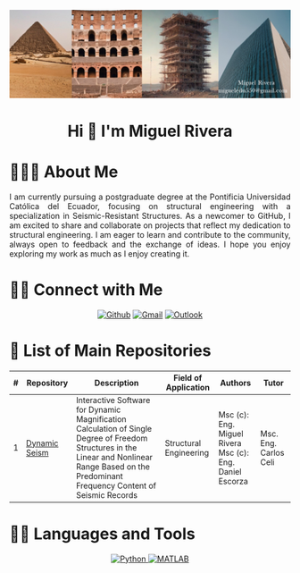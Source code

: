 ![Miguel Banner](https://github.com/MiguelRivera94/MiguelRivera94/blob/main/Collage.jpg)
<h1 align="center">Hi 👋 I'm Miguel Rivera</h1>
</p>

# 👨🏻‍💻 About Me

<p align="justify">
  I am currently pursuing a postgraduate degree at the Pontificia Universidad Católica del Ecuador, focusing on structural engineering with a specialization in Seismic-Resistant Structures. As a newcomer to GitHub, I am excited to share and collaborate on projects that reflect my dedication to structural engineering. I am eager to learn and contribute to the community, always open to feedback and the exchange of ideas. I hope you enjoy exploring my work as much as I enjoy creating it.
</p>
 
# 🤝🏻 Connect with Me

<p align="center">
  <!-- [![LinkedIn](https://img.shields.io/badge/LinkedIn-0077B5?style=for-the-badge&logo=linkedin&logoColor=white)](https://linkedin.com/in/jaydeepyadav) -->
  <a href="https://github.com/MiguelRivera94"><img alt="Github" title="Miguel Rivera Github" src="https://img.shields.io/badge/GitHub-100000?style=for-the-badge&logo=github&logoColor=white"></a>
  <a href="mailto:migueledu550@gmail.com"><img alt="Gmail" title="Miguel Rivera Gmail" src="https://img.shields.io/badge/Gmail-D14836?style=for-the-badge&logo=gmail&logoColor=white"></a>
  <a href="mailto:meriverabo@puce.edu.ec"><img alt="Outlook" title="Miguel Rivera Outlook" src="https://img.shields.io/badge/Microsoft_Outlook-0078D4?style=for-the-badge&logo=microsoft-outlook&logoColor=white"></a>
 </p>


 # 📜 List of Main Repositories

| #  | Repository                                                            | Description                                                                                                                               | Field of Application   | Authors                                | Tutor               |
|----|-----------------------------------------------------------------------|-------------------------------------------------------------------------------------------------------------------------------------------|------------------------|---------------------------------------|---------------------|
| 1  | [Dynamic Seism](https://github.com/MiguelRivera94/dynamic_seism)      | Interactive Software for Dynamic Magnification Calculation of Single Degree of Freedom Structures in the Linear and Nonlinear Range Based on the Predominant Frequency Content of Seismic Records | Structural Engineering | Msc (c): Eng. Miguel Rivera<br>Msc (c): Eng. Daniel Escorza | Msc. Eng. Carlos Celi    |



# 👨‍💻 Languages and Tools

<p align="center">
  <a href="https://img.shields.io/badge/Python-blue">
    <img src="https://img.shields.io/badge/Python-blue" alt="Python">
  </a>
  <a href="https://img.shields.io/badge/MATLAB-blue">
    <img src="https://img.shields.io/badge/MATLAB-blue" alt="MATLAB">
  </a>
</p>
